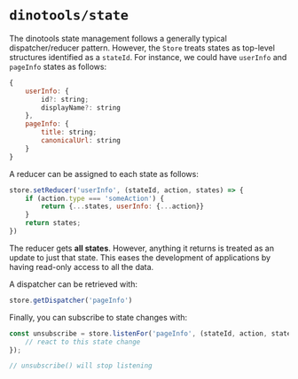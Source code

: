 # `dinotools/state`

The dinotools state management follows a generally typical dispatcher/reducer pattern. However, the `Store` treats states as top-level structures identified as a `stateId`. For instance, we could have `userInfo` and `pageInfo` states as follows:

```javascript
{
    userInfo: {
        id?: string;
        displayName?: string
    },
    pageInfo: {
        title: string;
        canonicalUrl: string
    }
}
```

A reducer can be assigned to each state as follows:

```javascript
store.setReducer('userInfo', (stateId, action, states) => {
    if (action.type === 'someAction') {
        return {...states, userInfo: {...action}}
    }
    return states;
})
```

The reducer gets **all states**. However, anything it returns is treated as an update to just that state. This eases the development of applications by having read-only access to all the data.

A dispatcher can be retrieved with:

```javascript
store.getDispatcher('pageInfo')
```

Finally, you can subscribe to state changes with:

```javascript
const unsubscribe = store.listenFor('pageInfo', (stateId, action, states, prevState) => {
    // react to this state change
});

// unsubscribe() will stop listening
```
